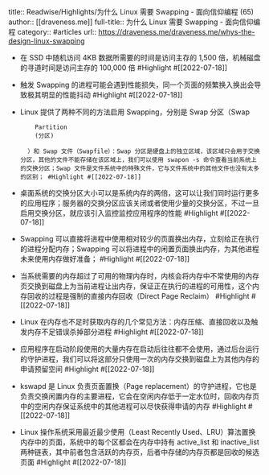 title:: Readwise/Highlights/为什么 Linux 需要 Swapping - 面向信仰编程 (65)
author:: [[draveness.me]]
full-title:: 为什么 Linux 需要 Swapping - 面向信仰编程
category:: #articles
url:: https://draveness.me/draveness.me/whys-the-design-linux-swapping

- 在 SSD 中随机访问 4KB 数据所需要的时间是访问主存的 1,500 倍，机械磁盘的寻道时间是访问主存的 100,000 倍 #Highlight #[[2022-07-18]]
- 触发 Swapping 的进程可能会遇到性能损失，同一个页面的频繁换入换出会导致极其明显的性能抖动 #Highlight #[[2022-07-18]]
- Linux 提供了两种不同的方法启用 Swapping，分别是 Swap 分区（Swap 
        
          Partition
          (分区)
        
        ）和 Swap 文件（Swapfile）：Swap 分区是硬盘上的独立区域，该区域只会用于交换分区，其他的文件不能存储在该区域上，我们可以使用 swapon -s 命令查看当前系统上的交换分区；Swap 文件是文件系统中的特殊文件，它与文件系统中的其他文件也没有太多的区别； #Highlight #[[2022-07-18]]
- 桌面系统的交换分区大小可以是系统内存的两倍，这可以让我们同时运行更多的应用程序；服务器的交换分区应该关闭或者使用少量的交换分区，不过一旦启用交换分区，就应该引入监控监控应用程序的性能 #Highlight #[[2022-07-18]]
- Swapping 可以直接将进程中使用相对较少的页面换出内存，立刻给正在执行的进程分配内存；Swapping 可以将进程中的闲置页面换出内存，为其他进程未来使用内存做好准备； #Highlight #[[2022-07-18]]
- 当系统需要的内存超过了可用的物理内存时，内核会将内存中不常使用的内存页交换到磁盘上为当前进程让出内存，保证正在执行的进程的可用性，这个内存回收的过程是强制的直接内存回收（Direct Page Reclaim） #Highlight #[[2022-07-18]]
- Linux 在内存也不足时获取内存的几个常见方法：内存压缩、直接回收以及触发内存不足错误杀掉部分进程 #Highlight #[[2022-07-18]]
- 应用程序在启动阶段使用的大量内存在启动后往往都不会使用，通过后台运行的守护进程，我们可以将这部分只使用一次的内存交换到磁盘上为其他内存的申请预留空间 #Highlight #[[2022-07-18]]
- kswapd 是 Linux 负责页面置换（Page replacement）的守护进程，它也是负责交换闲置内存的主要进程，它会在空闲内存低于一定水位时，回收内存页中的空闲内存保证系统中的其他进程可以尽快获得申请的内存 #Highlight #[[2022-07-18]]
- Linux 操作系统采用最近最少使用（Least Recently Used、LRU）算法置换内存中的页面，系统中的每个区都会在内存中持有 active_list 和 inactive_list 两种链表，其中前者包含活跃的内存页，后者中存储的内存页都是回收的候选页面 #Highlight #[[2022-07-18]]